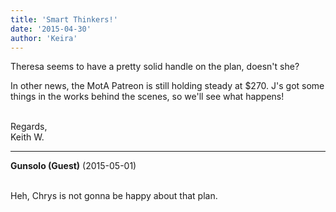 ```yaml
---
title: 'Smart Thinkers!'
date: '2015-04-30'
author: 'Keira'
---
```


<p>Theresa seems to have a pretty solid handle on the plan, doesn't she?</p><p>In other news, the MotA Patreon is still holding steady at $270. J's got some things in the works behind the scenes, so we'll see what happens!</p><p><br>Regards,<br>Keith W.</p>

---
**Gunsolo (Guest)** (2015-05-01)

<br> Heh, Chrys is not gonna be happy about that plan.<br>

